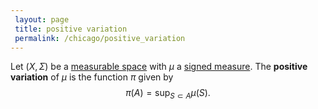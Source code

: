 ```yaml
---
 layout: page
 title: positive variation
 permalink: /chicago/positive_variation
---
```

Let $(X,\Sigma)$ be a [measurable space](https://mathgloss.github.io/MathGloss/measurable) with $\mu$ a [signed measure](https://mathgloss.github.io/MathGloss/signed_measure). The **positive variation** of $\mu$ is the function $\pi$ given by $$\pi(A) = \sup_{S\subset A} \mu(S).$$

